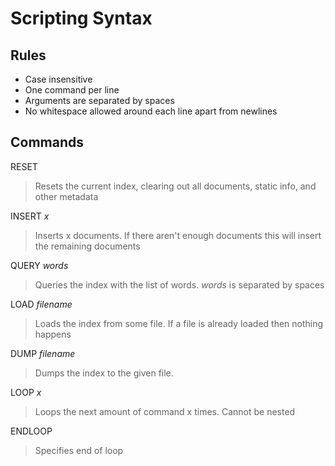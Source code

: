 # Scripting Syntax

## Rules

* Case insensitive
* One command per line
* Arguments are separated by spaces
* No whitespace allowed around each line apart from newlines

## Commands

RESET
>Resets the current index, clearing out all documents, static info, and other metadata

INSERT *x*
>Inserts x documents. If there aren't enough documents this will insert the remaining documents

QUERY *words*
>Queries the index with the list of words. *words* is separated by spaces

LOAD *filename*
>Loads the index from some file. If a file is already loaded then nothing happens

DUMP *filename*
>Dumps the index to the given file.

LOOP *x*
>Loops the next amount of command x times. Cannot be nested

ENDLOOP
>Specifies end of loop
